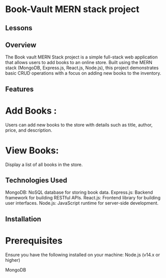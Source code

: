 # Book-Vault MERN stack project

## Lessons

## Overview
The Book vault MERN Stack project is a simple full-stack web application that allows users to add books to an online store. Built using the MERN stack (MongoDB, Express.js, React.js, Node.js), this project demonstrates basic CRUD operations with a focus on adding new books to the inventory.

## Features
# Add Books : 
Users can add new books to the store with details such as title, author, price, and description.
# View Books:
Display a list of all books in the store.
## Technologies Used
MongoDB: NoSQL database for storing book data.
Express.js: Backend framework for building RESTful APIs.
React.js: Frontend library for building user interfaces.
Node.js: JavaScript runtime for server-side development.
## Installation
# Prerequisites
Ensure you have the following installed on your machine:
Node.js (v14.x or higher)

MongoDB
